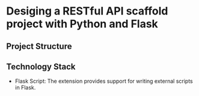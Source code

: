 # Desiging a RESTful API scaffold project with Python and Flask


## Project Structure


## Technology Stack

- Flask Script: The extension provides support for writing external scripts in Flask.
